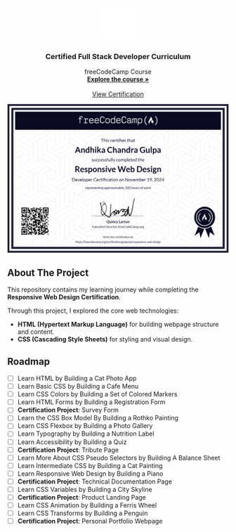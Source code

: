 <!-- PROJECT LOGO -->
<br />
<div align="center">
<img src="images/logo.svg" alt="Logo" width="80" height="80">

<h3 align="center">Certified Full Stack Developer Curriculum</h3>

<p align="center">
    freeCodeCamp Course
    <br />
    <a href="https://www.freecodecamp.org/learn/full-stack-developer/"><strong>Explore the course »</strong></a>
    <br />
    <br />
    <a href="https://freecodecamp.org/certification/gulpanjul/responsive-web-design">View Certification</a>
  </p>
</div>

[![The Certification][the-certification]](https://freecodecamp.org/certification/gulpanjul/responsive-web-design)

<!-- ABOUT THE PROJECT -->

## About The Project

This repository contains my learning journey while completing the **Responsive Web Design Certification**.

Through this project, I explored the core web technologies:

- **HTML (Hypertext Markup Language)** for building webpage structure and content.
- **CSS (Cascading Style Sheets)** for styling and visual design.

<!-- ROADMAP -->

## Roadmap

- [ ] Learn HTML by Building a Cat Photo App
- [ ] Learn Basic CSS by Building a Cafe Menu
- [ ] Learn CSS Colors by Building a Set of Colored Markers
- [ ] Learn HTML Forms by Building a Registration Form
- [ ] **Certification Project**: Survey Form
- [ ] Learn the CSS Box Model By Building a Rothko Painting
- [ ] Learn CSS Flexbox by Building a Photo Gallery
- [ ] Learn Typography by Building a Nutrition Label
- [ ] Learn Accessibility by Building a Quiz
- [ ] **Certification Project**: Tribute Page
- [ ] Learn More About CSS Pseudo Selectors by Building A Balance Sheet
- [ ] Learn Intermediate CSS by Building a Cat Painting
- [ ] Learn Responsive Web Design by Building a Piano
- [ ] **Certification Project**: Technical Documentation Page
- [ ] Learn CSS Variables by Building a City Skyline
- [ ] **Certification Project**: Product Landing Page
- [ ] Learn CSS Animation by Building a Ferris Wheel
- [ ] Learn CSS Transforms by Building a Penguin
- [ ] **Certification Project**: Personal Portfolio Webpage

[the-certification]: images/certification.png
